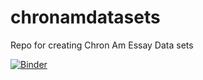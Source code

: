 # chronamdatasets
Repo for creating Chron Am Essay Data sets

[![Binder](https://mybinder.org/badge_logo.svg)](https://mybinder.org/v2/gh/danieljohnevans/chronamdatasets/HEAD)